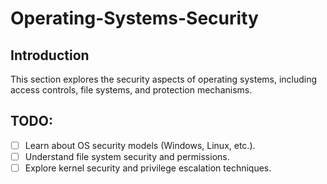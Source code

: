 # Operating-Systems-Security

## Introduction
This section explores the security aspects of operating systems, including access controls, file systems, and protection mechanisms.

## TODO:
- [ ] Learn about OS security models (Windows, Linux, etc.).
- [ ] Understand file system security and permissions.
- [ ] Explore kernel security and privilege escalation techniques.
